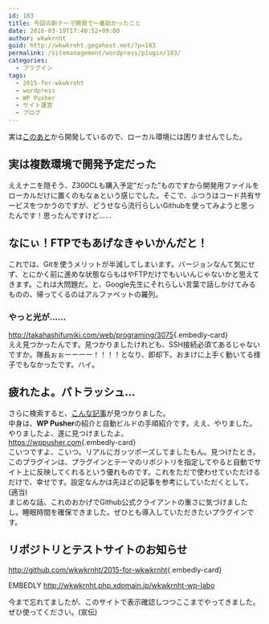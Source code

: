 ```yaml
---
id: 183
title: 今回の新テーマ開発で一番助かったこと
date: 2016-03-19T17:40:52+09:00
author: wkwkrnht
guid: http://wkwkrnht.gegahost.net/?p=183
permalink: /sitemanagement/wordpress/piugin/183/
categories:
  - プラグイン
tags:
  - 2015-for-wkwkrnht
  - wordpress
  - WP Pusher
  - サイト運営
  - ブログ
---
```

実は<a href="http://wkwkrnht.gegahost.net/windows/tablet/wdp-073-1g16g-10bt/145" target="_blank" rel="noopener">このあと</a>から開発しているので、ローカル環境には困りませんでした。

## 実は複数環境で開発予定だった

ええナニを隠そう、Z300CLも購入予定”だった”ものですから開発用ファイルをローカルだけに置くのもなぁという感じでした。そこで、ふつうはコード共有サービスをつかうのですが、どうせなら流行らしいGithubを使ってみようと思ったんです！思ったんですけど……

## なにぃ！FTPでもあげなきゃいかんだと！

これでは、Gitを使うメリットが半減してしまいます。バージョンなんて気にせず、とにかく前に進めな状態ならもはやFTPだけでもいいんじゃないかと思えてきます。これは大問題だ。と、Google先生にそれらしい言葉で話しかけてみるものの、帰ってくるのはアルファベットの羅列。

### やっと光が……

<http://takahashifumiki.com/web/programing/3075>{.embedly-card}  
ええ見つかったんです。見つかりましたけれども、SSH接続必須てあるじゃないですか。隊長ぉぉーーーー！！！！となり、即却下。おまけに上手く動いてる様子でもなかったです。ハイ。

## 疲れたよ。パトラッシュ…

さらに検索すると、<a href="https://torounit.com/blog/2016/01/20/2176/" target="_blank" rel="noopener">こんな記事</a>が見つかりました。  
中身は、**WP Pusher**の紹介と自動ビルドの手順紹介です。ええ、やりました。やりましたよ、遂に見つけましたよ。  
<https://wppusher.com>{.embedly-card}  
こいつですよ、こいつ。リアルにガッツポーズしてましたもん。見つけたとき。このプラグインは、プラグインとテーマのリポジトリを指定してやると自動でサイト上に反映してくれるという優れものです。これをただで使わせていただけるだけで、幸せです。設定なんかは先ほどの記事を参考にしていただくとして。(適当)  
まじめな話、これのおかげでGithub公式クライアントの重さに気づけましたし。睡眠時間を確保できました。ぜひとも導入していただきたいプラグインです。

## リポジトリとテストサイトのお知らせ

<http://github.com/wkwkrnht/2015-for-wkwkrnht>{.embedly-card}  

EMBEDLY http://wkwkrnht.php.xdomain.jp/wkwkrnht-wp-labo

今まで忘れてましたが、このサイトで表示確認しつつここまでやってきました。ぜひ使ってください。(宣伝)
